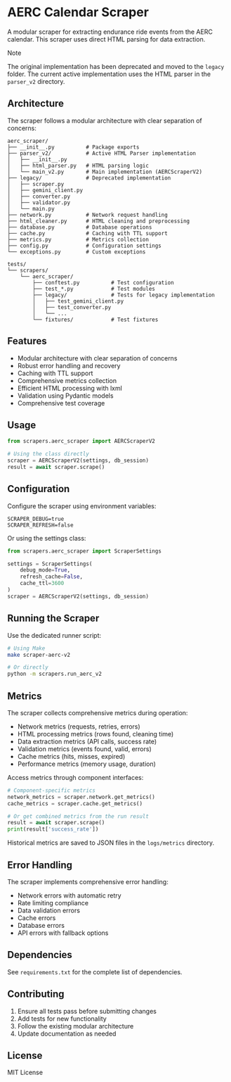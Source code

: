 # AERC Calendar Scraper

A modular scraper for extracting endurance ride events from the AERC calendar. This scraper uses direct HTML parsing for data extraction.

> [!NOTE]
> The original implementation has been deprecated and moved to the `legacy` folder. The current active implementation uses the HTML parser in the `parser_v2` directory.

## Architecture

The scraper follows a modular architecture with clear separation of concerns:

```
aerc_scraper/
├── __init__.py          # Package exports
├── parser_v2/           # Active HTML Parser implementation
│   ├── __init__.py
│   ├── html_parser.py   # HTML parsing logic
│   └── main_v2.py       # Main implementation (AERCScraperV2)
├── legacy/              # Deprecated implementation
│   ├── scraper.py
│   ├── gemini_client.py
│   ├── converter.py
│   ├── validator.py
│   └── main.py
├── network.py           # Network request handling
├── html_cleaner.py      # HTML cleaning and preprocessing
├── database.py          # Database operations
├── cache.py             # Caching with TTL support
├── metrics.py           # Metrics collection
├── config.py            # Configuration settings
└── exceptions.py        # Custom exceptions

tests/
└── scrapers/
    └── aerc_scraper/
        ├── conftest.py          # Test configuration
        ├── test_*.py            # Test modules
        ├── legacy/              # Tests for legacy implementation
        │   ├── test_gemini_client.py
        │   ├── test_converter.py
        │   └── ...
        └── fixtures/            # Test fixtures
```

## Features

- Modular architecture with clear separation of concerns
- Robust error handling and recovery
- Caching with TTL support
- Comprehensive metrics collection
- Efficient HTML processing with lxml
- Validation using Pydantic models
- Comprehensive test coverage

## Usage

```python
from scrapers.aerc_scraper import AERCScraperV2

# Using the class directly
scraper = AERCScraperV2(settings, db_session)
result = await scraper.scrape()
```

## Configuration

Configure the scraper using environment variables:

```env
SCRAPER_DEBUG=true
SCRAPER_REFRESH=false
```

Or using the settings class:

```python
from scrapers.aerc_scraper import ScraperSettings

settings = ScraperSettings(
    debug_mode=True,
    refresh_cache=False,
    cache_ttl=3600
)
scraper = AERCScraperV2(settings, db_session)
```

## Running the Scraper

Use the dedicated runner script:

```bash
# Using Make
make scraper-aerc-v2

# Or directly
python -m scrapers.run_aerc_v2
```

## Metrics

The scraper collects comprehensive metrics during operation:

- Network metrics (requests, retries, errors)
- HTML processing metrics (rows found, cleaning time)
- Data extraction metrics (API calls, success rate)
- Validation metrics (events found, valid, errors)
- Cache metrics (hits, misses, expired)
- Performance metrics (memory usage, duration)

Access metrics through component interfaces:

```python
# Component-specific metrics
network_metrics = scraper.network.get_metrics()
cache_metrics = scraper.cache.get_metrics()

# Or get combined metrics from the run result
result = await scraper.scrape()
print(result['success_rate'])
```

Historical metrics are saved to JSON files in the `logs/metrics` directory.

## Error Handling

The scraper implements comprehensive error handling:

- Network errors with automatic retry
- Rate limiting compliance
- Data validation errors
- Cache errors
- Database errors
- API errors with fallback options

## Dependencies

See `requirements.txt` for the complete list of dependencies.

## Contributing

1. Ensure all tests pass before submitting changes
2. Add tests for new functionality
3. Follow the existing modular architecture
4. Update documentation as needed

## License

MIT License